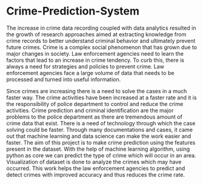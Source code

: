 # Crime-Prediction-System
The increase in crime data recording coupled with data analytics resulted in the growth of research approaches aimed at extracting knowledge from crime records to better understand criminal behavior and ultimately prevent future crimes. Crime is a complex social phenomenon that has grown due to major changes in society. Law enforcement agencies need to learn the factors that lead to an increase in crime tendency. To curb this, there is always a need for strategies and policies to prevent crime. Law enforcement agencies face a large volume of data that needs to be processed and turned into useful information. 

Since crimes are increasing there is a need to solve the cases in a much faster way. The crime activities have been increased at a faster rate and it is the responsibility of police department to control and reduce the crime activities. Crime prediction and criminal identification are the major problems to the police department as there are tremendous amount of crime data that exist. There is a need of technology through which the case solving could be faster. Through many documentations and cases, it came out that machine learning and data science can make the work easier and faster. The aim of this project is to make crime prediction using the features present in the dataset. With the help of machine learning algorithm, using python as core we can predict the type of crime which will occur in an area. Visualization of dataset is done to analyze the crimes which may have occurred. This work helps the law enforcement agencies to predict and detect crimes with improved accuracy and thus reduces the crime rate.
